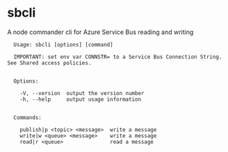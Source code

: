 # sbcli

A node commander cli for Azure Service Bus reading and writing

```console
  Usage: sbcli [options] [command]

  IMPORTANT: set env var CONNSTR= to a Service Bus Connection String. See Shared access policies.


  Options:

    -V, --version  output the version number
    -h, --help     output usage information


  Commands:

    publish|p <topic> <message>  write a message
    write|w <queue> <message>    write a message
    read|r <queue>               read a message
```

